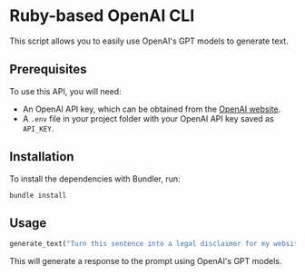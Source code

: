 # Ruby-based OpenAI CLI

This script allows you to easily use OpenAI's GPT models to generate text.

## Prerequisites

To use this API, you will need:

- An OpenAI API key, which can be obtained from the [OpenAI website](https://platform.openai.com/account/api-keys).
- A `.env` file in your project folder with your OpenAI API key saved as `API_KEY`.

## Installation

To install the dependencies with Bundler, run:

```
bundle install
```

## Usage

```ruby
generate_text("Turn this sentence into a legal disclaimer for my website.\nI am not a lawyer, and nothing on this website constitutes legal advice.")
```

This will generate a response to the prompt using OpenAI's GPT models.